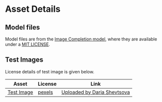 # Asset Details

## Model files

Model files are from the [Image Completion model](https://github.com/bamos/dcgan-completion.tensorflow), where they are available under a [MIT LICENSE](https://github.com/bamos/dcgan-completion.tensorflow/blob/master/LICENSE).

## Test Images

License details of test image is given below.

| Asset | License | Link |
| ------------- | --------  | -------- | 
| [Test Image](input/test_image.jpg) | [pexels](https://www.pexels.com/photo-license/) | [Uploaded by Daria Shevtsova](https://www.pexels.com/photo/man-leaning-on-yellow-painted-wall-1548164/) |
